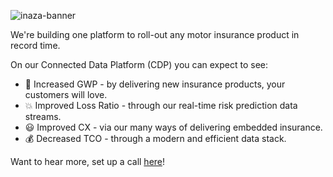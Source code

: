 ![inaza-banner](https://i.ibb.co/4F9mZKJ/banner-linkedin-personal.png)

We're building one platform to roll-out any motor insurance product in record time.  

On our Connected Data Platform (CDP) you can expect to see:  

- 💸 Increased GWP - by delivering new insurance products, your customers will love.  
- 💥 Improved Loss Ratio - through our real-time risk prediction data streams.  
- 😃 Improved CX - via our many ways of delivering embedded insurance.  
- 💰 Decreased TCO - through a modern and efficient data stack.  

Want to hear more, set up a call [here](https://www.inaza.com/contact)!  
